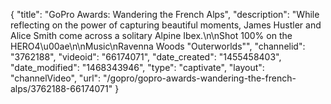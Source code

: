 {
    "title": "GoPro Awards: Wandering the French Alps",
    "description": "While reflecting on the power of capturing beautiful moments, James Hustler and Alice Smith come across a solitary Alpine Ibex.\n\nShot 100% on the HERO4\u00ae\n\nMusic\nRavenna Woods \"Outerworlds\"",
    "channelid": "3762188",
    "videoid": "66174071",
    "date_created": "1455458403",
    "date_modified": "1468343946",
    "type": "captivate",
    "layout": "channelVideo",
    "url": "\/gopro\/gopro-awards-wandering-the-french-alps\/3762188-66174071"
}